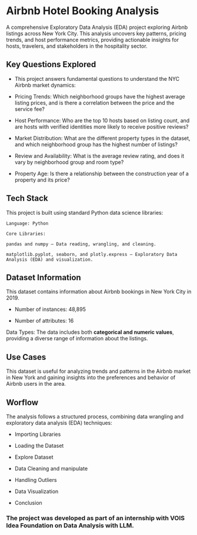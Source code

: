 
# Airbnb Hotel Booking Analysis

A comprehensive Exploratory Data Analysis (EDA) project exploring Airbnb listings across New York City. This analysis uncovers key patterns, pricing trends, and host performance metrics, providing actionable insights for hosts, travelers, and stakeholders in the hospitality sector.


## Key Questions Explored

- This project answers fundamental questions to understand the NYC Airbnb market dynamics:

- Pricing Trends: Which neighborhood groups have the highest average listing prices, and is there a correlation between the price and the service fee?

- Host Performance: Who are the top 10 hosts based on listing count, and are hosts with verified identities more likely to receive positive reviews?

- Market Distribution: What are the different property types in the dataset, and which neighborhood group has the highest number of listings?

- Review and Availability: What is the average review rating, and does it vary by neighborhood group and room type?

- Property Age: Is there a relationship between the construction year of a property and its price?
## Tech Stack

This project is built using standard Python data science libraries:

    Language: Python

    Core Libraries:

    pandas and numpy – Data reading, wrangling, and cleaning.

    matplotlib.pyplot, seaborn, and plotly.express – Exploratory Data Analysis (EDA) and visualization.
## Dataset Information

This dataset contains information about Airbnb bookings in New York City in 2019.

- Number of instances: 48,895

- Number of attributes: 16

Data Types: The data includes both **categorical and numeric values**, providing a diverse range of information about the listings.

## Use Cases

This dataset is useful for analyzing trends and patterns in the Airbnb market in New York and gaining insights into the preferences and behavior of Airbnb users in the area.

## Worflow

The analysis follows a structured process, combining data wrangling and exploratory data analysis (EDA) techniques:

- Importing Libraries

- Loading the Dataset

- Explore Dataset

- Data Cleaning and manipulate

- Handling Outliers

- Data Visualization

- Conclusion 
###  The project was developed as part of an internship with VOIS Idea Foundation on Data Analysis with LLM.

